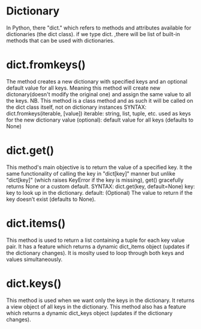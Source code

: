 # Dictionary
In Python, there "dict." which refers to methods and attributes available for dictionaries (the dict class). if we type dict. ,there will be list of built-in methods that can be used with dictionaries.
# dict.fromkeys()
The method creates a new dictionary with specified keys and an optional default value for all keys. Meaning this method will create new dictonary(doesn't modify the original one) and assign the same value to all the keys.
NB. This method is a class method and as such it will be called on the dict class itself, not on dictionary instances
SYNTAX: dict.fromkeys(iterable, [value])
    iterable: string, list, tuple, etc. used as keys for the new dictionary
    value (optional): default value for all keys (defaults to None)

# dict.get()
This method's main objective is to return the value of a specified key. It the same functionality of calling the key in "dict[key]" manner but unlike "dict[key]" (which raises KeyError if the key is missing), get() gracefully returns None or a custom default.
SYNTAX: dict.get(key, default=None)
    key: key to look up in the dictionary.
    default: (Optional) The value to return if the key doesn’t exist (defaults to None).

# dict.items()
This method is used to return a list containing a tuple for each key value pair. It has a feature which returns a dynamic dict_items object (updates if the dictionary changes). It is moslty used to loop through both keys and values simultaneously.

# dict.keys()
This method is used when we want only the keys in the dictionary. It returns a view object of all keys in the dictionary. This method also has a feature which returns a dynamic dict_keys object (updates if the dictionary changes).